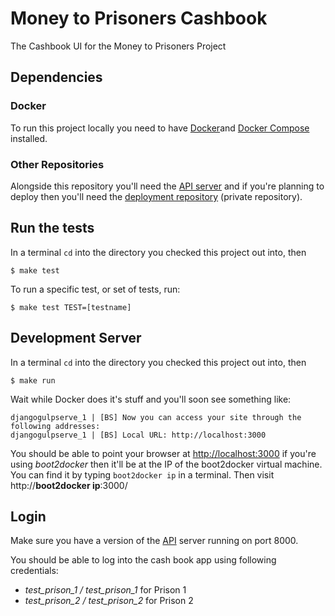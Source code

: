 # Money to Prisoners Cashbook
The Cashbook UI for the Money to Prisoners Project

## Dependencies
### Docker
To run this project locally you need to have
[Docker](http://docs.docker.com/installation/mac/)and
[Docker Compose](https://docs.docker.com/compose/install/) installed.

### Other Repositories

Alongside this repository you'll need the [API
server](https://github.com/ministryofjustice/money-to-prisoners-api)
and if you're planning to deploy then you'll need the [deployment
repository](https://github.com/ministryofjustice/money-to-prisoners-deploy)
(private repository).

## Run the tests

In a terminal `cd` into the directory you checked this project out into, then

```
$ make test
```

To run a specific test, or set of tests, run:

```
$ make test TEST=[testname]
```

## Development Server

In a terminal `cd` into the directory you checked this project out into, then

```
$ make run
```

Wait while Docker does it's stuff and you'll soon see something like:
```
djangogulpserve_1 | [BS] Now you can access your site through the following addresses:
djangogulpserve_1 | [BS] Local URL: http://localhost:3000
```

You should be able to point your browser at
[http://localhost:3000](http://localhost:3000) if you're using
*boot2docker* then it'll be at the IP of the boot2docker virtual
machine. You can find it by typing `boot2docker ip` in a terminal. Then
visit http://**boot2docker ip**:3000/

## Login

Make sure you have a version of the [API](https://github.com/ministryofjustice/money-to-prisoners-api) server
running on port 8000.

You should be able to log into the cash book app using following credentials:

- *test_prison_1 / test_prison_1* for Prison 1
- *test_prison_2 / test_prison_2* for Prison 2
